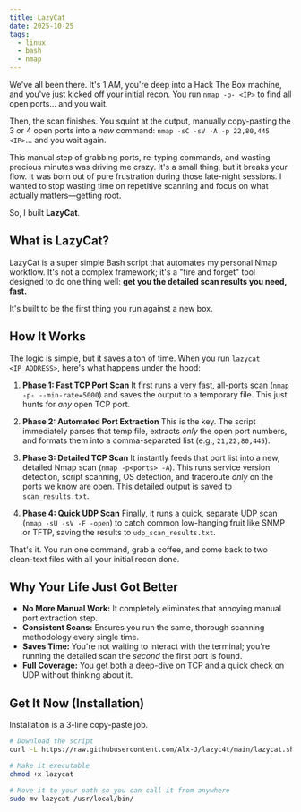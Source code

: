 ```yaml
---
title: LazyCat
date: 2025-10-25
tags:
  - linux
  - bash
  - nmap
---
```


We've all been there. It's 1 AM, you're deep into a Hack The Box machine, and you've just kicked off your initial recon. You run `nmap -p- <IP>` to find all open ports... and you wait.

Then, the scan finishes. You squint at the output, manually copy-pasting the 3 or 4 open ports into a *new* command: `nmap -sC -sV -A -p 22,80,445 <IP>`... and you wait again.

This manual step of grabbing ports, re-typing commands, and wasting precious minutes was driving me crazy. It's a small thing, but it breaks your flow. It was born out of pure frustration during those late-night sessions. I wanted to stop wasting time on repetitive scanning and focus on what actually matters—getting root.

So, I built **LazyCat**.

## What is LazyCat?

LazyCat is a super simple Bash script that automates my personal Nmap workflow. It's not a complex framework; it's a "fire and forget" tool designed to do one thing well: **get you the detailed scan results you need, fast.**

It's built to be the first thing you run against a new box.

## How It Works

The logic is simple, but it saves a ton of time. When you run `lazycat <IP_ADDRESS>`, here's what happens under the hood:

1.  **Phase 1: Fast TCP Port Scan**
    It first runs a very fast, all-ports scan (`nmap -p- --min-rate=5000`) and saves the output to a temporary file. This just hunts for *any* open TCP port.

2.  **Phase 2: Automated Port Extraction**
    This is the key. The script immediately parses that temp file, extracts *only* the open port numbers, and formats them into a comma-separated list (e.g., `21,22,80,445`).

3.  **Phase 3: Detailed TCP Scan**
    It instantly feeds that port list into a new, detailed Nmap scan (`nmap -p<ports> -A`). This runs service version detection, script scanning, OS detection, and traceroute *only* on the ports we know are open. This detailed output is saved to `scan_results.txt`.

4.  **Phase 4: Quick UDP Scan**
    Finally, it runs a quick, separate UDP scan (`nmap -sU -sV -F -open`) to catch common low-hanging fruit like SNMP or TFTP, saving the results to `udp_scan_results.txt`.

That's it. You run one command, grab a coffee, and come back to two clean-text files with all your initial recon done.

## Why Your Life Just Got Better

-   **No More Manual Work:** It completely eliminates that annoying manual port extraction step.
-   **Consistent Scans:** Ensures you run the same, thorough scanning methodology every single time.
-   **Saves Time:** You're not waiting to interact with the terminal; you're running the detailed scan the *second* the first port is found.
-   **Full Coverage:** You get both a deep-dive on TCP and a quick check on UDP without thinking about it.

## Get It Now (Installation)

Installation is a 3-line copy-paste job.

```bash
# Download the script
curl -L https://raw.githubusercontent.com/Alx-J/lazyc4t/main/lazycat.sh -o lazycat

# Make it executable
chmod +x lazycat

# Move it to your path so you can call it from anywhere
sudo mv lazycat /usr/local/bin/
```
